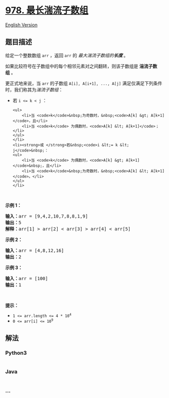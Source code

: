 # [978. 最长湍流子数组](https://leetcode-cn.com/problems/longest-turbulent-subarray)

[English Version](/solution/0900-0999/0978.Longest%20Turbulent%20Subarray/README_EN.md)

## 题目描述

<!-- 这里写题目描述 -->

<p>给定一个整数数组 <code>arr</code>&nbsp;，返回 <code>arr</code>&nbsp;的&nbsp;<em>最大湍流子数组的<strong>长度</strong></em><strong>&nbsp;</strong>。</p>

<p>如果比较符号在子数组中的每个相邻元素对之间翻转，则该子数组是&nbsp;<strong>湍流子数组</strong>&nbsp;。</p>

<p>更正式地来说，当 <code>arr</code>&nbsp;的子数组&nbsp;<code>A[i], A[i+1], ..., A[j]</code>&nbsp;满足仅满足下列条件时，我们称其为<em>湍流子数组</em>：</p>

<ul>
	<li>若&nbsp;<code>i &lt;= k &lt; j</code>&nbsp;：

    <ul>
    	<li>当 <code>k</code>&nbsp;为奇数时，&nbsp;<code>A[k] &gt; A[k+1]</code>，且</li>
    	<li>当 <code>k</code> 为偶数时，<code>A[k] &lt; A[k+1]</code>；</li>
    </ul>
    </li>
    <li><strong>或 </strong>若&nbsp;<code>i &lt;= k &lt; j</code>&nbsp;：
    <ul>
    	<li>当 <code>k</code> 为偶数时，<code>A[k] &gt; A[k+1]</code>&nbsp;，且</li>
    	<li>当 <code>k</code>&nbsp;为奇数时，&nbsp;<code>A[k] &lt; A[k+1]</code>。</li>
    </ul>
    </li>

</ul>

<p>&nbsp;</p>

<p><strong>示例 1：</strong></p>

<pre>
<strong>输入：</strong>arr = [9,4,2,10,7,8,8,1,9]
<strong>输出：</strong>5
<strong>解释：</strong>arr[1] &gt; arr[2] &lt; arr[3] &gt; arr[4] &lt; arr[5]</pre>

<p><strong>示例 2：</strong></p>

<pre>
<strong>输入：</strong>arr = [4,8,12,16]
<strong>输出：</strong>2
</pre>

<p><strong>示例 3：</strong></p>

<pre>
<strong>输入：</strong>arr = [100]
<strong>输出：</strong>1
</pre>

<p>&nbsp;</p>

<p><strong>提示：</strong></p>

<ul>
	<li><code>1 &lt;= arr.length &lt;= 4 * 10<sup>4</sup></code></li>
	<li><code>0 &lt;= arr[i] &lt;= 10<sup>9</sup></code></li>
</ul>

## 解法

<!-- 这里可写通用的实现逻辑 -->

<!-- tabs:start -->

### **Python3**

<!-- 这里可写当前语言的特殊实现逻辑 -->

```python

```

### **Java**

<!-- 这里可写当前语言的特殊实现逻辑 -->

```java

```

### **...**

```

```

<!-- tabs:end -->
